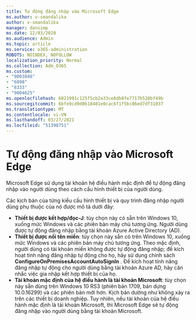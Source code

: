 ```yaml
---
title: Tự động đăng nhập vào Microsoft Edge
ms.author: v-smandalika
author: v-smandalika
manager: dansimp
ms.date: 12/03/2020
ms.audience: Admin
ms.topic: article
ms.service: o365-administration
ROBOTS: NOINDEX, NOFOLLOW
localization_priority: Normal
ms.collection: Adm_O365
ms.custom:
- "9003848"
- "6898"
- "8333"
- "9004625"
ms.openlocfilehash: 6021991c125f5cb2a33ce8db8fe7717b528bf49b
ms.sourcegitcommit: 6bfe9cd9d0b18481e0cac6f1f5bc86ed7df31037
ms.translationtype: MT
ms.contentlocale: vi-VN
ms.lasthandoff: 03/27/2021
ms.locfileid: "51398751"
---
```

# <a name="sign-in-to-microsoft-edge-automatically"></a>Tự động đăng nhập vào Microsoft Edge

Microsoft Edge sử dụng tài khoản hệ điều hành mặc định để tự động đăng nhập vào người dùng theo cách cấu hình thiết bị của người dùng. 

Các kịch bản của từng kiểu cấu hình thiết bị và quy trình đăng nhập người dùng phụ thuộc của nó được mô tả dưới đây:

- **Thiết bị được kết hợp/đọc-J**: tùy chọn này có sẵn trên Windows 10, xuống mức Windows và các phiên bản máy chủ tương ứng. Người dùng được tự động đăng nhập bằng tài khoản Azure Active Directory (AD).
- **Thiết bị được nối tên miền**: tùy chọn này sẵn có trên Windows 10, xuống mức Windows và các phiên bản máy chủ tương ứng. Theo mặc định, người dùng có tài khoản miền không được tự động đăng nhập; để kích hoạt tính năng đăng nhập tự động cho họ, hãy sử dụng chính sách **ConfigureOnPremisesAccountAutoSignIn** . Để kích hoạt tính năng đăng nhập tự động cho người dùng bằng tài khoản Azure AD, hãy cân nhắc việc gia nhập kết hợp thiết bị của họ.
- **Tài khoản mặc định của hệ điều hành là tài khoản Microsoft**: tùy chọn này sẵn dùng trên Windows 10 RS3 (phiên bản 1709, bản dựng 10.0.16299) và các phiên bản mới hơn. Kịch bản dường như không xảy ra trên các thiết bị doanh nghiệp. Tuy nhiên, nếu tài khoản của hệ điều hành mặc định là tài khoản Microsoft, thì Microsoft Edge sẽ tự động đăng nhập vào người dùng bằng tài khoản Microsoft.
 
 
